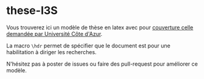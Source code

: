 # these-I3S

Vous trouverez ici un modèle de thèse en latex avec pour [couverture celle demandée par Université Côte d'Azur](https://bu.univ-cotedazur.fr/fr/utiliser-nos-services/deposer-sa-these-ou-son-memoire/deposer-sa-these-de-doctorat).

La macro `\hdr` permet de spécifier que le document est pour une habilitation à diriger les recherches. 

N'hésitez pas à poster de issues ou faire des pull-request pour améliorer ce modèle.
